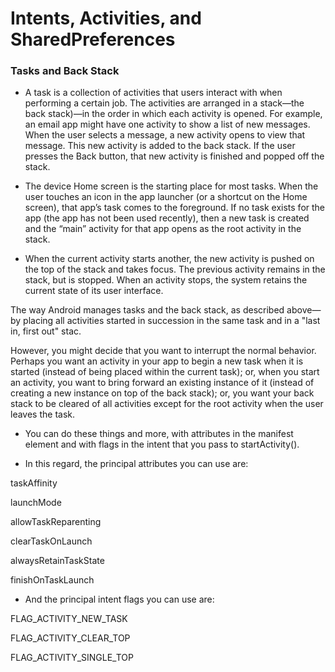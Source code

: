 # Intents, Activities, and SharedPreferences
### Tasks and Back Stack
* A task is a collection of activities that users interact with when performing a certain job. The activities are arranged in a stack—the back stack)—in the order in which each activity is opened. For example, an email app might have one activity to show a list of new messages. When the user selects a message, a new activity opens to view that message. This new activity is added to the back stack. If the user presses the Back button, that new activity is finished and popped off the stack.

* The device Home screen is the starting place for most tasks. When the user touches an icon in the app launcher (or a shortcut on the Home screen), that app’s task comes to the foreground. If no task exists for the app (the app has not been used recently), then a new task is created and the “main” activity for that app opens as the root activity in the stack.

* When the current activity starts another, the new activity is pushed on the top of the stack and takes focus. The previous activity remains in the stack, but is stopped. When an activity stops, the system retains the current state of its user interface. 

The way Android manages tasks and the back stack, as described above—by placing all activities started in succession in the same task and in a "last in, first out" stac.

However, you might decide that you want to interrupt the normal behavior. Perhaps you want an activity in your app to begin a new task when it is started (instead of being placed within the current task); or, when you start an activity, you want to bring forward an existing instance of it (instead of creating a new instance on top of the back stack); or, you want your back stack to be cleared of all activities except for the root activity when the user leaves the task.

* You can do these things and more, with attributes in the <activity> manifest element and with flags in the intent that you pass to startActivity().

* In this regard, the principal <activity> attributes you can use are:

 taskAffinity

launchMode

allowTaskReparenting

clearTaskOnLaunch

alwaysRetainTaskState

finishOnTaskLaunch

* And the principal intent flags you can use are:

FLAG_ACTIVITY_NEW_TASK

FLAG_ACTIVITY_CLEAR_TOP

FLAG_ACTIVITY_SINGLE_TOP